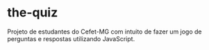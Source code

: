 # the-quiz
Projeto de estudantes do Cefet-MG com intuito de fazer um jogo de perguntas e respostas utilizando JavaScript.
